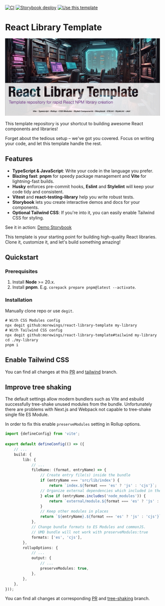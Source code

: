 [![CI](https://github.com/morewings/react-library-template/actions/workflows/merge-jobs.yml/badge.svg)](https://github.com/morewings/react-library-template/actions/workflows/merge-jobs.yml)
[![Storybook deploy](https://github.com/morewings/react-library-template/actions/workflows/pages.yml/badge.svg)](https://github.com/morewings/react-library-template/actions/workflows/pages.yml)
[![Use this template](https://img.shields.io/badge/use%20this-template-blue?logo=githu)](https://github.com/morewings/react-library-template/generate)

# React Library Template

[![NPM library Create React App template logo](./design/logo.jpg)](#)

This template repository is your shortcut to building awesome React components and libraries!

Forget about the tedious setup – we've got you covered. Focus on writing your code, and let this template handle the rest.

## Features

- **TypeScript & JavaScript**: Write your code in the language you prefer.
- **Blazing fast**: **pnpm** for speedy package management and **Vite** for lightning-fast builds.
- **Husky** enforces pre-commit hooks, **Eslint** and **Stylelint** will keep your code tidy and consistent.
- **Vitest** and **react-testing-library** help you write robust tests.
- **Storybook** lets you create interactive demos and docs for your components.
- **Optional Tailwind CSS**: If you're into it, you can easily enable Tailwind CSS for styling.

See it in action: [Demo Storybook](https://morewings.github.io/react-library-template/)

This template is your starting point for building high-quality React libraries. Clone it, customize it, and let's build something amazing!

## Quickstart

### Prerequisites

1. Install **Node** >= 20.x.
2. Install **pnpm**. E.g. `corepack prepare pnpm@latest --activate`.


### Installation

Manually clone repo or use `degit`.

```shell script
# With CSS Modules config
npx degit github:morewings/react-library-template my-library
# With Tailwind CSS config
npx degit github:morewings/react-library-template#tailwind my-library
cd ./my-library
pnpm i
```


## Enable Tailwind CSS

You can find all changes at this [PR](https://github.com/morewings/react-library-template/pull/161) and [tailwind](https://github.com/morewings/react-library-template/tree/tailwind) branch.

## Improve tree shaking

The default settings allow modern bundlers such as Vite and esbuild successfully tree-shake unused modules from the bundle.
Unfortunately there are problems with Next.js and Webpack not capable to tree-shake single file ES Module.

In order to fix this enable `preserveModules` setting in Rollup options.

```ts
import {defineConfig} from 'vite';

export default defineConfig(() => ({
    // ...
    build: {
        lib: {
            // ...
            fileName: (format, entryName) => {
                // Create entry file(s) inside the bundle
                if (entryName === 'src/lib/index') {
                    return `index.${format === 'es' ? 'js' : 'cjs'}`;
                // Organize external dependencies which included in the bundle
                } else if (entryName.includes('node_modules')) {
                    return `external/module.${format === 'es' ? 'js' : 'cjs'}`
                }
                // Keep other modules in places
                return `${entryName}.${format === 'es' ? 'js' : 'cjs'}`;
            },
            // Change bundle formats to ES Modules and commonJS.
            // UMD bundle will not work with preserveModules:true
            formats: ['es', 'cjs'],
        },
        rollupOptions: {
            // ...
            output: {
                // ...
                preserveModules: true,
            },
        },
    },
}));

```

You can find all changes at corresponding [PR](https://github.com/morewings/react-library-template/pull/352) and [tree-shaking](https://github.com/morewings/react-library-template/tree/tree-shaking) branch.
